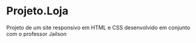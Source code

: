 # Projeto.Loja
Projeto de um site responsivo em HTML e CSS desenvolvido em conjunto com o professor Jailson
